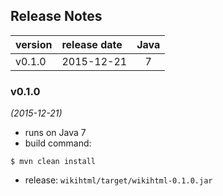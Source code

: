 
## Release Notes

| version | release date | Java |
|:--------|:-------------|:----:|
| v0.1.0  | 2015-12-21   | 7    |



### v0.1.0
*(2015-12-21)*
* runs on Java 7
* build command:
```
$ mvn clean install
```
* release: `wikihtml/target/wikihtml-0.1.0.jar`



